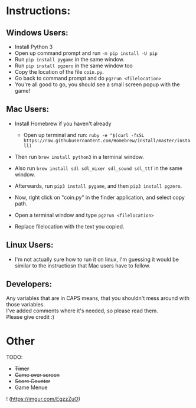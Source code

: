 # Instructions: 
## Windows Users: <br>
- Install Python 3 
- Open up command prompt and run `-m pip install -U pip`
- Run `pip install pygame` in the same window.
- Run `pip install pgzero` in the same window too
- Copy the location of the file `coin.py`.
- Go back to command prompt and do `pgzrun <filelocation>`
- You're all good to go, you should see a small screen popup with the game!



## Mac Users: <br>
- Install Homebrew if you haven't already
	- Open up terminal and run: `ruby -e "$(curl -fsSL https://raw.githubusercontent.com/Homebrew/install/master/install)`


- Then run `brew install python3` in a terminal window.
- Also run `brew install sdl sdl_mixer sdl_sound sdl_ttf` in the same window.
- Afterwards, run `pip3 install pygame`, and then `pip3 install pgzero`.
- Now, right click on "coin.py" in the finder application, and select copy path.

- Open a terminal window and type `pgzrun <filelocation>`
- Replace filelocation with the text you copied.



## Linux Users: <br>
- I'm not actually sure how to run it on linux, I'm guessing it would be similar to the instructiosn that Mac users have to follow.


## Developers: <br>
Any variables that are in CAPS means, that you shouldn't mess around with those variables. <br>
I've added comments where it's needed, so please read them.<br>
Please give credit :)<br>

# Other

TODO: <br>
- ~~Timer~~
- ~~Game over screen~~
- ~~Score Counter~~
- Game Menue

! (https://imgur.com/EgzzZuO)

